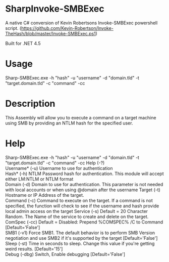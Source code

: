 # SharpInvoke-SMBExec
A native C# conversion of Kevin Robertsons Invoke-SMBExec powershell script. (https://github.com/Kevin-Robertson/Invoke-TheHash/blob/master/Invoke-SMBExec.ps1)

Built for .NET 4.5

# Usage
Sharp-SMBExec.exe -h "hash" -u "username" -d "domain.tld" -t "target.domain.tld" -c "command" -cc 

# Description
This Assembly will allow you to execute a command on a target machine using SMB by providing an NTLM hash for the specified user.

# Help
Sharp-SMBExec.exe -h "hash" -u "username" -d "domain.tld" -t "target.domain.tld" -c "command" -cc
Help (-?)                                                                                                               
Username* (-u)   Username to use for authentication                                                                     
Hash* (-h)       NTLM Password hash for authentication. This module will accept either LM:NTLM or NTLM format           
Domain (-d)      Domain to use for authentication. This parameter is not needed with local accounts or when using @domain after the username
Target (-t)      Hostname or IP Address of the target.                                                                  
Command (-c)     Command to execute on the target. If a command is not specified, the function will check to see if the username and hash provide local admin access on the target
Service (-s)     Default = 20 Character Random. The Name of the service to create and delete on the target.             
ComSpec (-cc)    Default = Disabled: Prepend %COMSPEC% /C to Command [Default='False']                                  
SMB1 (-v1)       Force SMB1. The default behavior is to perform SMB Version negotiation and use SMB2 if it's supported by the target [Default='False']
Sleep (-st)      Time in seconds to sleep. Change this value if you're getting weird results. [Default='15']            
Debug (-dbg)     Switch, Enable debugging [Default='False']                              
